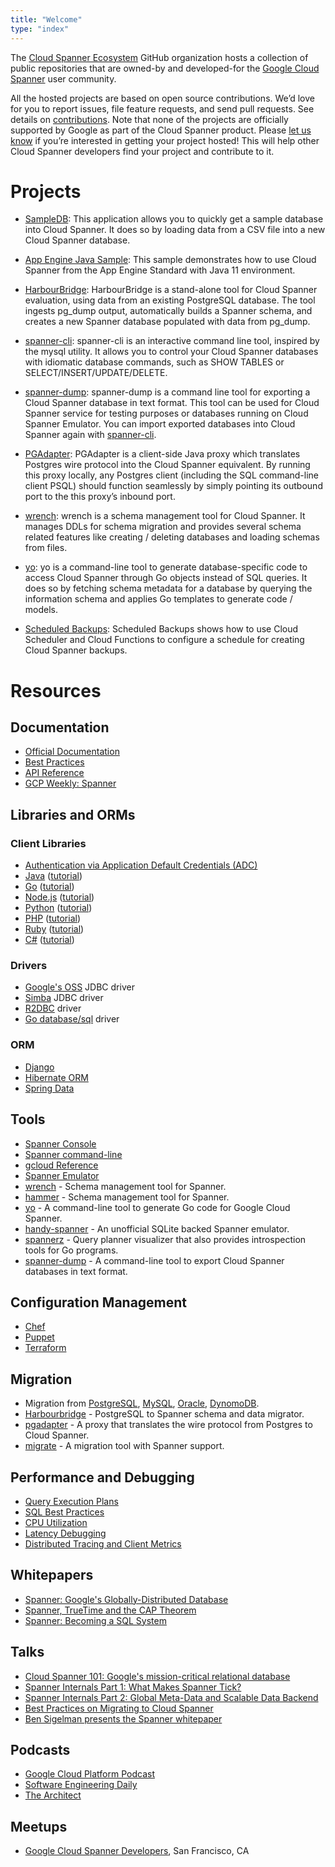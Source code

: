 ```yaml
---
title: "Welcome"
type: "index"
---
```


The [Cloud Spanner Ecosystem](https://github.com/cloudspannerecosystem)
GitHub organization hosts a collection of public 
repositories that are owned-by and
developed-for the [Google Cloud Spanner](https://cloud.google.com/spanner)
user community.

All the hosted projects are based on open source contributions. 
We’d love for you to report issues, file feature requests, 
and send pull requests. See details on [contributions](/contributing). 
Note that none of the projects are officially supported by Google 
as part of the Cloud Spanner product.
Please [let us know](https://gitter.im/cloudspannerecosystem/community)
if you’re interested in getting your project hosted! This will help other
Cloud Spanner developers find your project and contribute to it.

# Projects

* [SampleDB](https://github.com/cloudspannerecosystem/sampledb):
  This application allows you to quickly get a sample database 
  into Cloud Spanner. It does so by loading data from a CSV file
  into a new Cloud Spanner database.

* [App Engine Java Sample](https://github.com/cloudspannerecosystem/appengine-java-sample):
  This sample demonstrates how to use Cloud Spanner 
  from the App Engine Standard with Java 11 environment.

* [HarbourBridge](https://github.com/cloudspannerecosystem/harbourbridge):
  HarbourBridge is a stand-alone tool for Cloud Spanner evaluation,
  using data from an existing PostgreSQL database. The tool ingests
  pg_dump output, automatically builds a Spanner schema, and creates
  a new Spanner database populated with data from pg_dump.

* [spanner-cli](https://github.com/cloudspannerecosystem/spanner-cli):
  spanner-cli is an interactive command line tool, inspired by the 
  mysql utility. It allows you to control your Cloud Spanner
  databases with idiomatic database commands, such as SHOW TABLES or
  SELECT/INSERT/UPDATE/DELETE.

* [spanner-dump](https://github.com/cloudspannerecosystem/spanner-dump):
  spanner-dump is a command line tool for exporting a Cloud Spanner
  database in text format. This tool can be used for Cloud Spanner
  service for testing purposes or databases running on
  Cloud Spanner Emulator.
  You can import exported databases into
  Cloud Spanner again with [spanner-cli](https://github.com/cloudspannerecosystem/spanner-cli).

* [PGAdapter](https://github.com/cloudspannerecosystem/pgadapter):
  PGAdapter is a client-side Java proxy which translates 
  Postgres wire protocol into the Cloud Spanner equivalent.
  By running this proxy locally, any Postgres client
  (including the SQL command-line client PSQL) should function
  seamlessly by simply pointing its outbound port to the this
  proxy’s inbound port.

* [wrench](https://github.com/cloudspannerecosystem/wrench):
  wrench is a schema management tool for Cloud Spanner.
  It manages DDLs for schema migration and provides several
  schema related features like creating / deleting databases
  and loading schemas from files.

* [yo](https://github.com/cloudspannerecosystem/yo):
  yo is a command-line tool to generate database-specific code
  to access Cloud Spanner through Go objects instead of SQL queries.
  It does so by fetching schema metadata for a database by 
  querying the information schema and applies Go templates to
  generate code / models.

* [Scheduled Backups](https://github.com/cloudspannerecosystem/scheduled-backups):
  Scheduled Backups shows how to use Cloud Scheduler and Cloud Functions to configure a schedule for creating Cloud Spanner backups.

# Resources

## Documentation

* [Official Documentation](https://cloud.google.com/spanner)
* [Best Practices](https://cloud.google.com/spanner/docs/best-practice-list)
* [API Reference](https://cloud.google.com/spanner/docs/reference/rest)
* [GCP Weekly: Spanner](https://www.gcpweekly.com/gcp-resources/tag/google-cloud-spanner/)

## Libraries and ORMs

### Client Libraries

* [Authentication via Application Default Credentials (ADC)](https://cloud.google.com/docs/authentication/production)
* [Java](https://googleapis.dev/java/google-cloud-clients/0.119.0-alpha/com/google/cloud/spanner/package-summary.html) ([tutorial](https://cloud.google.com/spanner/docs/getting-started/java))
* [Go](https://pkg.go.dev/cloud.google.com/go/spanner) ([tutorial](https://cloud.google.com/spanner/docs/getting-started/go))
* [Node.js](https://googleapis.dev/nodejs/spanner/latest/) ([tutorial](https://cloud.google.com/spanner/docs/getting-started/nodejs))
* [Python](https://googleapis.dev/python/spanner/latest/index.html) ([tutorial](https://cloud.google.com/spanner/docs/getting-started/python))
* [PHP](https://googleapis.github.io/google-cloud-php/#/docs/google-cloud/latest/spanner/readme) ([tutorial](https://cloud.google.com/spanner/docs/getting-started/php))
* [Ruby](https://googleapis.dev/ruby/google-cloud-spanner/latest/Google/Cloud/Spanner.html) ([tutorial](https://cloud.google.com/spanner/docs/getting-started/ruby))
* [C#](https://googleapis.github.io/google-cloud-dotnet/docs/Google.Cloud.Spanner.Data/api/Google.Cloud.Spanner.Data.html) ([tutorial](https://cloud.google.com/spanner/docs/getting-started/csharp))

### Drivers

* [Google's OSS](https://cloud.google.com/spanner/docs/jdbc-drivers) JDBC driver
* [Simba](https://cloud.google.com/spanner/docs/jdbc-drivers) JDBC driver
* [R2DBC](https://github.com/GoogleCloudPlatform/cloud-spanner-r2dbc) driver
* [Go database/sql](https://github.com/rakyll/go-sql-driver-spanner) driver

### ORM

* [Django](https://github.com/googleapis/python-spanner-django/)
* [Hibernate ORM](https://cloud.google.com/spanner/docs/use-hibernate)
* [Spring Data](https://cloud.google.com/spanner/docs/adding-spring)

## Tools

* [Spanner Console](https://console.cloud.google.com/spanner)
* [Spanner command-line](https://github.com/cloudspannerecosystem/spanner-cli)
* [gcloud Reference](https://cloud.google.com/sdk/gcloud/reference/spanner)
* [Spanner Emulator](https://github.com/GoogleCloudPlatform/cloud-spanner-emulator)
* [wrench](https://github.com/cloudspannerecosystem/wrench) - Schema management tool for Spanner.
* [hammer](https://github.com/daichirata/hammer) - Schema management tool for Spanner.
* [yo](https://github.com/cloudspannerecosystem/yo) - A command-line tool to generate Go code for Google Cloud Spanner.
* [handy-spanner](https://github.com/gcpug/handy-spanner) - An unofficial SQLite backed Spanner emulator.
* [spannerz](https://github.com/rakyll/spannerz) - Query planner visualizer that also provides introspection tools for Go programs.
* [spanner-dump](https://github.com/cloudspannerecosystem/spanner-dump) - A command-line tool to export Cloud Spanner databases in text format.

## Configuration Management

* [Chef](https://github.com/GoogleCloudPlatform/chef-google-spanner)
* [Puppet](https://github.com/GoogleCloudPlatform/puppet-google-spanner)
* [Terraform](https://www.terraform.io/docs/providers/google/r/spanner_database.html)

## Migration

* Migration from [PostgreSQL](https://cloud.google.com/spanner/docs/migrating-postgres-spanner), [MySQL](https://cloud.google.com/solutions/migrating-mysql-to-spanner), [Oracle](https://cloud.google.com/solutions/migrating-oracle-to-cloud-spanner), [DynomoDB](https://cloud.google.com/solutions/migrating-dynamodb-to-cloud-spanner). 
* [Harbourbridge](https://github.com/cloudspannerecosystem/harbourbridge) - PostgreSQL to Spanner schema and data migrator.
* [pgadapter](https://github.com/cloudspannerecosystem/pgadapter) - A proxy that translates the wire protocol from Postgres to Cloud Spanner.
* [migrate](https://github.com/golang-migrate/migrate) - A migration tool with Spanner support.

## Performance and Debugging

* [Query Execution Plans](https://cloud.google.com/spanner/docs/query-execution-plans)
* [SQL Best Practices](https://cloud.google.com/spanner/docs/sql-best-practices)
* [CPU Utilization](https://cloud.google.com/spanner/docs/cpu-utilization)
* [Latency Debugging](https://cloud.google.com/spanner/docs/latency)
* [Distributed Tracing and Client Metrics](https://medium.com/@orijtech/cloud-spanner-instrumented-by-opencensus-and-exported-to-stackdriver-6ed61ed6ab4e)


## Whitepapers

* [Spanner: Google's Globally-Distributed Database](https://research.google/pubs/pub39966/)
* [Spanner, TrueTime and the CAP Theorem](https://research.google/pubs/pub45855/)
* [Spanner: Becoming a SQL System](https://research.google/pubs/pub46103/)

## Talks

* [Cloud Spanner 101: Google's mission-critical relational database](https://www.youtube.com/watch?v=IfsTINNCooY)
* [Spanner Internals Part 1: What Makes Spanner Tick?](https://www.youtube.com/watch?v=nvlt0dA7rsQ)
* [Spanner Internals Part 2: Global Meta-Data and Scalable Data Backend](https://www.youtube.com/watch?v=zy-rcR4MoN4)
* [Best Practices on Migrating to Cloud Spanner](https://www.youtube.com/watch?v=FNeGQUqMa_c)
* [Ben Sigelman presents the Spanner whitepaper](https://youtu.be/mYV6_OaZeEs?t=1629)

## Podcasts

* [Google Cloud Platform Podcast](https://www.gcppodcast.com/post/episode-62-cloud-spanner-with-deepti-srivastava/)
* [Software Engineering Daily](https://softwareengineeringdaily.com/2019/09/10/google-spanner-with-deepti-srivastava)
* [The Architect](http://architechtshow.com/ep-44-googles-deepti-srivastava-on-multi-region-spanner-and-case-for-cloud-databases)

## Meetups

* [Google Cloud Spanner Developers](https://www.meetup.com/Cloud-Spanner-Developers/), San Francisco, CA
